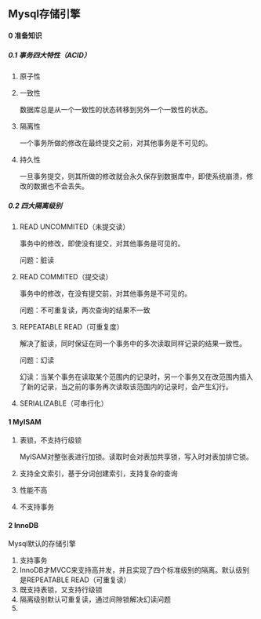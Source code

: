 ## Mysql存储引擎

#### 0 准备知识

##### 0.1 事务四大特性（ACID）

1. 原子性

2. 一致性

   数据库总是从一个一致性的状态转移到另外一个一致性的状态。

3. 隔离性

   一个事务所做的修改在最终提交之前，对其他事务是不可见的。

4. 持久性

   一旦事务提交，则其所做的修改就会永久保存到数据库中，即使系统崩溃，修改的数据也不会丢失。

##### 0.2 四大隔离级别

1. READ UNCOMMITED（未提交读）

   事务中的修改，即使没有提交，对其他事务是可见的。

   问题：脏读

2. READ COMMITED（提交读）

   事务中的修改，在没有提交前，对其他事务是不可见的。

   问题：不可重复读，两次查询的结果不一致

3. REPEATABLE READ（可重复度）

   解决了脏读，同时保证在同一个事务中的多次读取同样记录的结果一致性。

   问题：幻读

   幻读：当某个事务在读取某个范围内的记录时，另一个事务又在改范围内插入了新的记录，当之前的事务再次读取该范围内的记录时，会产生幻行。

4. SERIALIZABLE（可串行化）

#### 1 MyISAM

1. 表锁，不支持行级锁

   MyISAM对整张表进行加锁。读取时会对表加共享锁，写入时对表加排它锁。

2. 支持全文索引，基于分词创建索引，支持复杂的查询

3. 性能不高

4. 不支持事务

#### 2 InnoDB

Mysql默认的存储引擎

1. 支持事务
2. InnoDB才MVCC来支持高并发，并且实现了四个标准级别的隔离。默认级别是REPEATABLE READ（可重复读）
3. 既支持表锁，又支持行级锁
4. 隔离级别默认可重复读，通过间隙锁解决幻读问题
5. 